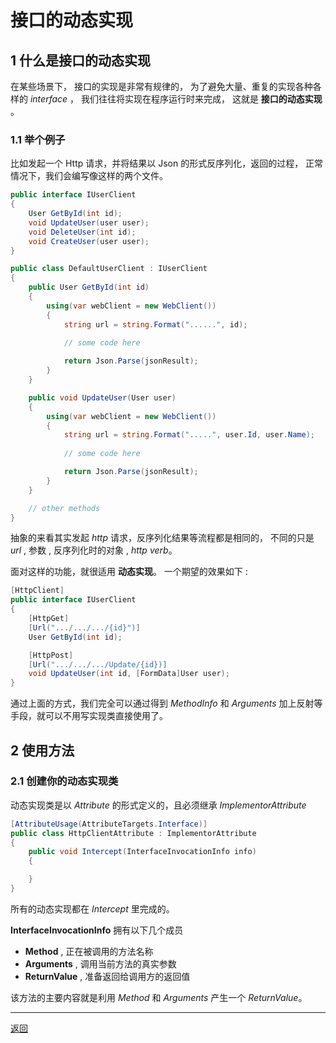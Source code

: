 # 接口的动态实现

## 1 什么是接口的动态实现

在某些场景下，
接口的实现是非常有规律的，
为了避免大量、重复的实现各种各样的 *interface* ，
我们往往将实现在程序运行时来完成，
这就是 **接口的动态实现** 。

### 1.1 举个例子

比如发起一个 Http 请求，并将结果以 Json 的形式反序列化，返回的过程，
正常情况下，我们会编写像这样的两个文件。
```csharp
public interface IUserClient
{
    User GetById(int id);
    void UpdateUser(user user);
    void DeleteUser(int id);
    void CreateUser(user user);
}

public class DefaultUserClient : IUserClient
{
    public User GetById(int id)
    {
        using(var webClient = new WebClient())
        {
            string url = string.Format("......", id);
            
            // some code here

            return Json.Parse(jsonResult);
        }
    }

    public void UpdateUser(User user)
    {
        using(var webClient = new WebClient())
        {
            string url = string.Format(".....", user.Id, user.Name);
            
            // some code here

            return Json.Parse(jsonResult);
        }
    }

    // other methods
}
```

抽象的来看其实发起 *http* 请求，反序列化结果等流程都是相同的，
不同的只是 *url* , 参数 , 反序列化时的对象 , *http verb*。

面对这样的功能，就很适用 **动态实现**。
一个期望的效果如下 : 
```csharp
[HttpClient]
public interface IUserClient
{
    [HttpGet]
    [Url(".../.../.../{id}")]
    User GetById(int id);

    [HttpPost]
    [Url(".../.../.../Update/{id})]
    void UpdateUser(int id, [FormData]User user);
}
```
通过上面的方式，我们完全可以通过得到 *MethodInfo* 和 *Arguments* 加上反射等手段，就可以不用写实现类直接使用了。

## 2 使用方法

### 2.1 创建你的动态实现类

动态实现类是以 *Attribute* 的形式定义的，且必须继承 *ImplementorAttribute*

```csharp
[AttributeUsage(AttributeTargets.Interface)]
public class HttpClientAttribute : ImplementorAttribute
{
    public void Intercept(InterfaceInvocationInfo info)
    {

    }
}
```

所有的动态实现都在 *Intercept* 里完成的。

**InterfaceInvocationInfo** 拥有以下几个成员

* **Method** , 正在被调用的方法名称
* **Arguments** , 调用当前方法的真实参数
* **ReturnValue** , 准备返回给调用方的返回值

该方法的主要内容就是利用 *Method* 和 *Arguments* 产生一个 *ReturnValue*。

---
[返回](../README.md)